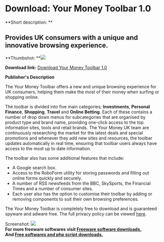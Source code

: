 # Download: Your Money Toolbar 1.0

**Short description: **

## Provides UK consumers with a unique and innovative browsing experience.

  
**Thumbshot: **![](http://www.freewarefiles.com/screenshot/yourmoneybar_md.jpg)   
  
**Download link:** [Download Your Money Toolbar 1.0](http://freesoftwares.boysofts.com/Your-Money-Toolbar_program_50173.html)  
  

**Publisher's Description**  
  

The Your Money Toolbar offers a new and unique browsing experience for UK
consumers, helping them make the most of their money when surfing or shopping
online.

The toolbar is divided into five main categories; **Investments**, **Personal
Finance**, **Shopping**, **Travel** and **Online Betting**. Each of these
contains a number of drop down menus for subcategories that are organised by
product type and brand name, providing one-click access to the top information
sites, tools and retail brands. The Your Money UK team are continuously
researching the market for the latest deals and special promotions and
whenever they add new sites and resources, the toolbar updates automatically
in real time, ensuring that toolbar users always have access to the most up to
date information.

The toolbar also has some additional features that include:

  * A Google search box. 
  * Access to the RoboForm utility for storing passwords and filling out online forms quickly and securely. 
  * A number of RSS newsfeeds from the BBC, SkySports, the Financial Times and a number of consumer sites. 
  * Each user also has the option to customise their toolbar by adding or removing components to suit their own browsing preferences. 

The Your Money Toolbar is completely free to download and is guaranteed
spyware and adware free. The full privacy policy can be viewed
[here](http://yourmoney.ourtoolbar.com/privacy/).

  
  
Screenshot: ![](http://www.freewarefiles.com/screenshot/yourmoneybar.jpg)  
**For more freeware softwares visit [Freeware software downloads.](http://freesoftwares.boysofts.com/)**   
**And [Free softwares and php script downloads.](http://www.boysofts.com/)**

